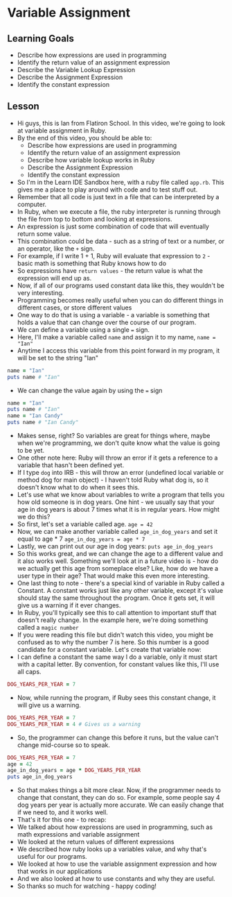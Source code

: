 # Variable Assignment

## Learning Goals
+ Describe how expressions are used in programming
+ Identify the return value of an assignment expression
+ Describe the Variable Lookup Expression
+ Describe the Assignment Expression
+ Identify the constant expression

## Lesson

+ Hi guys, this is Ian from Flatiron School. In this video, we're going to look at variable assignment in Ruby.
+ By the end of this video, you should be able to:
  + Describe how expressions are used in programming
  + Identify the return value of an assignment expression
  + Describe how variable lookup works in Ruby
  + Describe the Assignment Expression
  + Identify the constant expression
+ So I'm in the Learn IDE Sandbox here, with a ruby file called `app.rb`. This gives me a place to play around with code and to test stuff out.
+ Remember that all code is just text in a file that can be interpreted by a computer.
+ In Ruby, when we execute a file, the ruby interpreter is running through the file from top to bottom and looking at expressions.
+ An expression is just some combination of code that will eventually return some value.
+ This combination could be data - such as a string of text or a number, or an operator, like the `+` sign. 
+ For example, if I write 1 + 1, Ruby will evaluate that expression to `2` - basic math is something that Ruby knows how to do
+ So expressions have `return values` - the return value is what the expression will end up as.
+ Now, if all of our programs used constant data like this, they wouldn't be very interesting.
+ Programming becomes really useful when you can do different things in different cases, or store different values
+ One way to do that is using a variable - a variable is something that holds a value that can change over the course of our program.
+ We can define a variable using a single `=` sign.
+ Here, I'll make a variable called `name` and assign it to my name, `name = "Ian"`
+ Anytime I access this variable from this point forward in my program, it will be set to the string "Ian"
```ruby
name = "Ian"
puts name # "Ian"
```
+ We can change the value again by using the `=` sign

```ruby
name = "Ian"
puts name # "Ian"
name = "Ian Candy"
puts name # "Ian Candy"
```
+ Makes sense, right? So variables are great for things where, maybe when we're programming, we don't quite know what the value is going to be yet.
+ One other note here: Ruby will throw an error if it gets a reference to a variable that hasn't been defined yet.
+ If I type `dog` into IRB - this will throw an error (undefined local variable or method dog for main object) - I haven't told Ruby what dog is, so it doesn't know what to do when it sees this.
+ Let's use what we know about variables to write a program that tells you how old someone is in dog years. One hint - we usually say that your age in dog years is about 7 times what it is in regular years. How might we do this?
+ So first, let's set a variable called age. `age = 42`
+ Now, we can make another variable called `age_in_dog_years` and set it equal to age * 7 `age_in_dog_years = age * 7`
+ Lastly, we can print out our age in dog years: `puts age_in_dog_years`
+ So this works great, and we can change the age to a different value and it also works well. Something we'll look at in a future video is - how do we actually get this age from someplace else? Like, how do we have a user type in their age? That would make this even more interesting.
+ One last thing to note - there's a special kind of variable in Ruby called a Constant. A constant works just like any other variable, except it's value should stay the same throughout the program. Once it gets set, it will give us a warning if it ever changes.
+ In Ruby, you'll typically see this to call attention to important stuff that doesn't really change. In the example here, we're doing something called a `magic number`
+ If you were reading this file but didn't watch this video, you might be confused as to why the number 7 is here. So this number is a good candidate for a constant variable. Let's create that variable now:
+ I can define a constant the same way I do a variable, only it must start with a capital letter. By convention, for constant values like this, I'll use all caps.
```ruby
DOG_YEARS_PER_YEAR = 7
```
+ Now, while running the program, if Ruby sees this constant change, it will give us a warning.
```ruby
DOG_YEARS_PER_YEAR = 7
DOG_YEARS_PER_YEAR = 4 # Gives us a warning
```
+ So, the programmer can change this before it runs, but the value can't change mid-course so to speak.
```ruby
DOG_YEARS_PER_YEAR = 7
age = 42
age_in_dog_years = age * DOG_YEARS_PER_YEAR
puts age_in_dog_years
```
+ So that makes things a bit more clear. Now, if the programmer needs to change that constant, they can do so. For example, some people say 4 dog years per year is actually more accurate. We can easily change that if we need to, and it works well.
+ That's it for this one - to recap:
+ We talked about how expressions are used in programming, such as math expressions and variable assignment
+ We looked at the return values of different expressions
+ We described how ruby looks up a variables value, and why that's useful for our programs. 
+ We looked at how to use the variable assignment expression and how that works in our applications
+ And we also looked at how to use constants and why they are useful.
+ So thanks so much for watching - happy coding!
